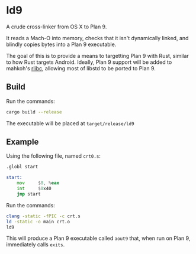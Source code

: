 # ld9
A crude cross-linker from OS X to Plan 9.

It reads a Mach-O into memory, checks that it isn't dynamically linked, and blindly copies bytes into a Plan 9 executable.

The goal of this is to provide a means to targetting Plan 9 with Rust, similar to how Rust targets Android. Ideally, Plan 9 support will be added to mahkoh's [rlibc](https://github.com/mahkoh/rlibc), allowing most of libstd to be ported to Plan 9.

## Build

Run the commands:
```sh
cargo build --release
```

The executable will be placed at `target/release/ld9`

## Example

Using the following file, named `crt0.s`:
```asm
.globl start

start:
    mov     $8, %eax
    int     $0x40
    jmp start
```

Run the commands:
```sh
clang -static -fPIC -c crt.s
ld -static -o main crt.o
ld9
```

This will produce a Plan 9 executable called `aout9` that, when run on Plan 9,
immediately calls `exits`.
